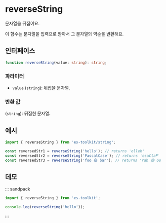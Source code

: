 # reverseString

문자열을 뒤집어요.

이 함수는 문자열을 입력으로 받아서 그 문자열의 역순을 반환해요.

## 인터페이스

```typescript
function reverseString(value: string): string;
```

### 파라미터

- `value` (`string`): 뒤집을 문자열.

### 반환 값

(`string`): 뒤집힌 문자열.

## 예시

```typescript
import { reverseString } from 'es-toolkit/string';

const reversedStr1 = reverseString('hello'); // returns 'olleh'
const reversedStr2 = reverseString('PascalCase'); // returns 'esaClaP'
const reversedStr3 = reverseString('foo 😄 bar'); // returns 'rab 😄 oof'
```

## 데모

::: sandpack

```ts index.ts
import { reverseString } from 'es-toolkit';

console.log(reverseString('hello'));
```

:::

